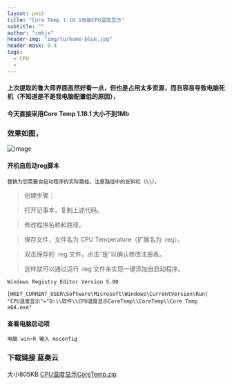 ```yaml
---
layout: post
title: "Core Temp 1.18.1电脑CPU温度显示"
subtitle: ""
author: "cmbjx"
header-img: "img/tu/home-blue.jpg"
header-mask: 0.4
tags:
  - CPU
  - 
---
```


#### 上次提取的鲁大师界面虽然好看一点，但也是占用太多资源，而且容易导致电脑死机（不知道是不是我电脑配置低的原因），

#### 今天直接采用Core Temp 1.18.1  大小不到1Mb

### 效果如图，

![image](https://img.oo.me.eu.org/2091k/image/main/001/20240928093619_hc52cctmxw.png)

#### 开机自启动reg脚本

`替换为您需要自启动程序的实际路径。注意路径中的反斜杠（\\）。`
> 创建步骤：

> 打开记事本，复制上述代码。

> 修改程序名称和路径。

> 保存文件，文件名为 CPU Temperature（扩展名为 .reg）。

> 双击保存的 .reg 文件，点击“是”以确认修改注册表。

> 这样就可以通过运行 .reg 文件来实现一键添加自启动程序。

```reg
Windows Registry Editor Version 5.00

[HKEY_CURRENT_USER\Software\Microsoft\Windows\CurrentVersion\Run]
"CPU温度显示"="D:\\软件\\CPU温度显示CoreTemp\\CoreTemp\\Core Temp x64.exe"
```

#### 查看电脑启动项
```js
电脑 win+R 输入 msconfig
```



### 下载链接 蓝奏云
大小805KB [CPU温度显示CoreTemp.zip](https://wwqo.lanzouo.com/ih89A2b1ezcb)
